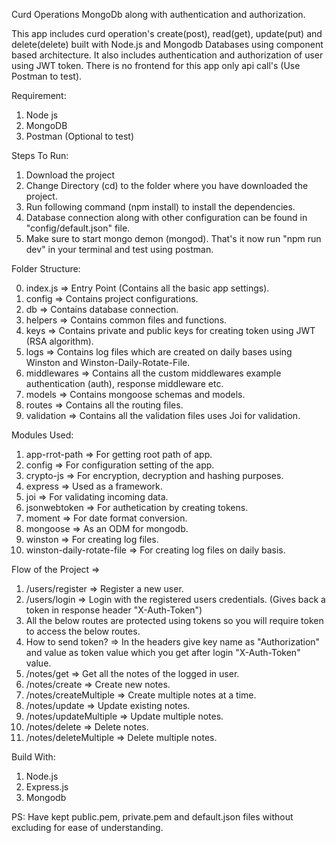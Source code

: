 Curd Operations MongoDb along with authentication and authorization.

This app includes curd operation's create(post), read(get), update(put) and delete(delete) built with Node.js and Mongodb Databases using component based architecture. 
It also includes authentication and authorization of user using JWT token.
There is no frontend for this app only api call's (Use Postman to test).

Requirement:

  1. Node js
  2. MongoDB
  3. Postman (Optional to test)

Steps To Run:

  1. Download the project
  2. Change Directory (cd) to the folder where you have downloaded the project.
  3. Run following command (npm install) to install the dependencies.
  4. Database connection along with other configuration can be found in "config/default.json" file.
  5. Make sure to start mongo demon (mongod). That's it now run "npm run dev" in your terminal and test using postman.

Folder Structure: 

  0. index.js => Entry Point (Contains all the basic app settings).
  1. config => Contains project configurations.
  2. db => Contains database connection.
  3. helpers => Contains common files and functions.
  4. keys => Contains private and public keys for creating token using JWT (RSA algorithm).
  5. logs => Contains log files which are created on daily bases using Winston and Winston-Daily-Rotate-File.
  6. middlewares => Contains all the custom middlewares example authentication (auth), response middleware etc.
  7. models => Contains mongoose schemas and models.
  8. routes => Contains all the routing files.
  9. validation => Contains all the validation files uses Joi for validation.

Modules Used:
  
  1. app-rrot-path => For getting root path of app.
  2. config => For configuration setting of the app.
  3. crypto-js => For encryption, decryption and hashing purposes.
  4. express => Used as a framework.
  5. joi => For validating incoming data.
  6. jsonwebtoken => For authetication by creating tokens.
  7. moment => For date format conversion.
  8. mongoose => As an ODM for mongodb.
  9. winston => For creating log files.
  10. winston-daily-rotate-file => For creating log files on daily basis.

Flow of the Project => 

  1. /users/register => Register a new user.
  2. /users/login => Login with the registered users credentials. (Gives back a token in response header "X-Auth-Token")
  3. All the below routes are protected using tokens so you will require token to access the below routes.
  4. How to send token? => In the headers give key name as "Authorization" and value as token value which you get after login "X-Auth-Token" value.
  5. /notes/get => Get all the notes of the logged in user.
  6. /notes/create => Create new notes.
  7. /notes/createMultiple => Create multiple notes at a time.
  8. /notes/update => Update existing notes.
  9. /notes/updateMultiple => Update multiple notes.
  10. /notes/delete => Delete notes.
  11. /notes/deleteMultiple => Delete multiple notes.
  
Build With:

  1. Node.js
  2. Express.js
  3. Mongodb

PS: Have kept public.pem, private.pem and default.json files without excluding for ease of understanding.
